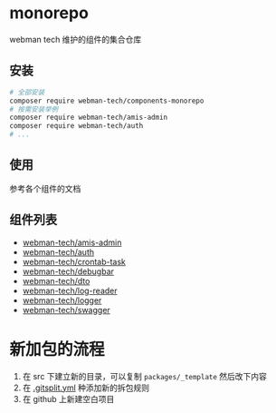 # monorepo

webman tech 维护的组件的集合仓库

## 安装

```bash
# 全部安装
composer require webman-tech/components-monorepo
# 按需安装举例
composer require webman-tech/amis-admin
composer require webman-tech/auth
# ...
```

## 使用

参考各个组件的文档

## 组件列表

<!-- packages:start -->

- [webman-tech/amis-admin](./packages/amis-admin/README.md)
- [webman-tech/auth](./packages/auth/README.md)
- [webman-tech/crontab-task](./packages/crontab-task/README.md)
- [webman-tech/debugbar](./packages/debugbar/README.md)
- [webman-tech/dto](./packages/dto/README.md)
- [webman-tech/log-reader](./packages/log-reader/README.md)
- [webman-tech/logger](./packages/logger/README.md)
- [webman-tech/swagger](./packages/swagger/README.md)

<!-- packages:end -->

# 新加包的流程

1. 在 src 下建立新的目录，可以复制 `packages/_template` 然后改下内容
2. 在 [.gitsplit.yml](.gitsplit.yml) 种添加新的拆包规则
3. 在 github 上新建空白项目
